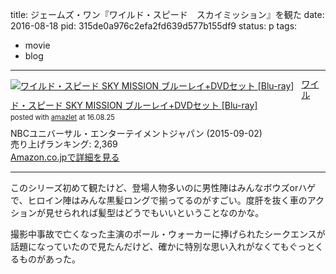 title: ジェームズ・ワン『ワイルド・スピード　スカイミッション』を観た
date: 2016-08-18
pid: 315de0a976c2efa2fd639d577b155df9
status: p
tags:
- movie
- blog
---

<div class="amazlet-box" style="margin-bottom:0px;"><div class="amazlet-image" style="float:left;margin:0px 12px 1px 0px;"><a href="http://www.amazon.co.jp/exec/obidos/ASIN/B00F28BU40/dotimpact-22/ref=nosim/" name="amazletlink" target="_blank"><img src="http://ecx.images-amazon.com/images/I/515-5v1A3fL._SL160_.jpg" alt="ワイルド・スピード SKY MISSION ブルーレイ+DVDセット [Blu-ray]" style="border: none;" /></a></div><div class="amazlet-info" style="line-height:120%; margin-bottom: 10px"><div class="amazlet-name" style="margin-bottom:10px;line-height:120%"><a href="http://www.amazon.co.jp/exec/obidos/ASIN/B00F28BU40/dotimpact-22/ref=nosim/" name="amazletlink" target="_blank">ワイルド・スピード SKY MISSION ブルーレイ+DVDセット [Blu-ray]</a><div class="amazlet-powered-date" style="font-size:80%;margin-top:5px;line-height:120%">posted with <a href="http://www.amazlet.com/" title="amazlet" target="_blank">amazlet</a> at 16.08.25</div></div><div class="amazlet-detail">NBCユニバーサル・エンターテイメントジャパン (2015-09-02)<br />売り上げランキング: 2,369<br /></div><div class="amazlet-sub-info" style="float: left;"><div class="amazlet-link" style="margin-top: 5px"><a href="http://www.amazon.co.jp/exec/obidos/ASIN/B00F28BU40/dotimpact-22/ref=nosim/" name="amazletlink" target="_blank">Amazon.co.jpで詳細を見る</a></div></div></div><div class="amazlet-footer" style="clear: left"></div></div>

---- 

このシリーズ初めて観たけど、登場人物多いのに男性陣はみんなボウズorハゲで、ヒロイン陣はみんな黒髪ロングで揃ってるのがすごい。度肝を抜く車のアクションが見せられれば髪型はどうでもいいということなのかな。

撮影中事故で亡くなった主演のポール・ウォーカーに捧げられたシークエンスが話題になっていたので見たんだけど、確かに特別な思い入れがなくてもぐっとくるものがあった。